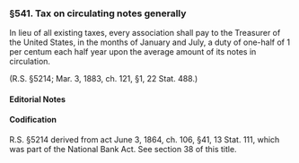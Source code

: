 ### §541. Tax on circulating notes generally ###

In lieu of all existing taxes, every association shall pay to the Treasurer of the United States, in the months of January and July, a duty of one-half of 1 per centum each half year upon the average amount of its notes in circulation.

(R.S. §5214; Mar. 3, 1883, ch. 121, §1, 22 Stat. 488.)

#### **Editorial Notes** ####

#### Codification ####

R.S. §5214 derived from act June 3, 1864, ch. 106, §41, 13 Stat. 111, which was part of the National Bank Act. See section 38 of this title.